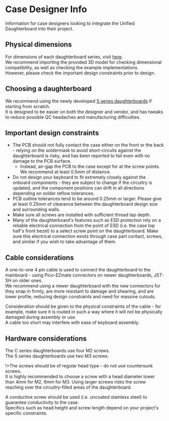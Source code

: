 # Case Designer Info

Information for case designers looking to integrate the Unified Daughterboard into their project.


## Physical dimensions
For dimensions of each daughterboard series, visit [here](db-spec-list.md).  
We recommend importing the provided 3D model for checking dimensional compatibility, as well as checking the example implementations.  
However, please check the important design constraints prior to design.  

## Choosing a daughterboard
We recommend using the newly developed [S series daughterboards](db-spec-s.md) if starting from scratch.  
It is designed to be easier on both the designer and vendor, and has tweaks to reduce possible QC headaches and manufacturing difficulties.  


## Important design constraints
- The PCB should not fully contact the case either on the front or the back - relying on the soldermask to avoid short-circuits against the daughterboard is risky, and has been reported to fail even with no damage to the PCB surface.
  - Instead, air-gap the PCB to the case except for at the screw points. We recommend at least 0.5mm of distance.
- Do not design your keyboard to fit extremely closely against the onboard components - they are subject to change if the circuitry is updated, and the component positions can drift in all directions depending on solder reflow tolerances.
- PCB outline tolerances tend to be around 0.25mm or larger. Please give at least 0.25mm of clearance between the daughterboard design size and surrounding walls.
- Make sure all screws are installed with sufficient thread tap depth.
- Many of the daughterboard's features such as ESD protection rely on a reliable electrical connection from the point of ESD (i.e. the case top half's front bezel) to a select screw point on the daughterboard. Make sure this electrical connection exists through case part contact, screws, and similar if you wish to take advantage of them.

## Cable considerations
A one-to-one 4 pin cable is used to connect the daughterboard to the mainboard - using Pico-EZmate connectors on newer daughterboards, JST-SH on older ones.  
We recommend using a newer daughterboard with the new connectors for they snap in firmly, are more resistant to damage and shearing, and are lower profile, reducing design constraints and need for massive cutouts.  
  
Consideration should be given to the physical constraints of the cable - for example, make sure it is routed in such a way where it will not be physically damaged during assembly or use.  
A cable too short may interfere with ease of keyboard assembly.  

## Hardware considerations

The C series daughterboards use four M2 screws.  
The S series daughterboards use two M3 screws.  
  
!>The screws should be of regular head type - do not use countersunk screws.  
It is highly recommended to choose a screw with a head diameter lower than 4mm for M2, 6mm for M3. Using larger screws risks the screw reaching over the circuitry-filled areas of the daughterboard.
  
A conductive screw should be used (i.e. uncoated stainless steel) to guarantee conductivity to the case.  
Specifics such as head height and screw length depend on your project's specific constraints.  

